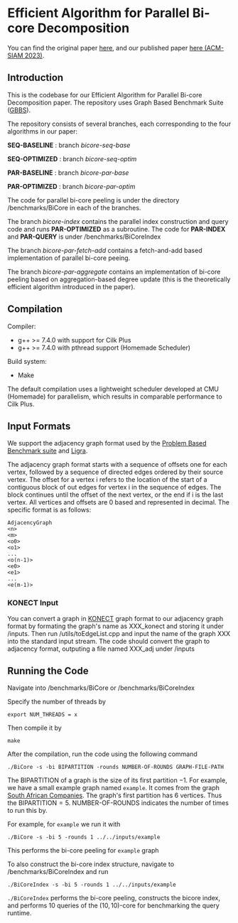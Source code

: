 # Efficient Algorithm for Parallel Bi-core Decomposition

You can find the original paper [here](https://github.com/ClaireBookworm/gbbs/blob/bicore-index/primes-conference-final.pdf), and our published paper [here (ACM-SIAM 2023)](https://epubs.siam.org/doi/abs/10.1137/1.9781611977578.ch2).

Introduction
--------

This is the codebase for our Efficient Algorithm for Parallel Bi-core Decomposition paper. The repository uses Graph Based Benchmark Suite ([GBBS](https://github.com/ParAlg/gbbs)). 

The repository consists of several branches, each corresponding to the four algorithms in our paper:

**SEQ-BASELINE** : branch _bicore-seq-base_

**SEQ-OPTIMIZED** : branch _bicore-seq-optim_

**PAR-BASELINE** : branch _bicore-par-base_

**PAR-OPTIMIZED** : branch _bicore-par-optim_

The code for parallel bi-core peeling is under the directory /benchmarks/BiCore in each of the branches. 

The branch _bicore-index_ contains the parallel index construction and query code and runs **PAR-OPTIMIZED** as a subroutine. The code for **PAR-INDEX** and **PAR-QUERY** is under /benchmarks/BiCoreIndex

The branch _bicore-par-fetch-add_ contains a fetch-and-add based implementation of parallel bi-core peeing.

The branch _bicore-par-aggregate_ contains an implementation of bi-core peeling based on aggregation-based degree update (this is the theoretically efficient algorithm introduced in the paper).

Compilation
--------

Compiler:
* g++ &gt;= 7.4.0 with support for Cilk Plus
* g++ &gt;= 7.4.0 with pthread support (Homemade Scheduler)

Build system:
* Make

The default compilation uses a lightweight scheduler developed at CMU (Homemade)
for parallelism, which results in comparable performance to Cilk Plus. 


Input Formats
-----------
We support the adjacency graph format used by the [Problem Based Benchmark
suite](http://www.cs.cmu.edu/~pbbs/benchmarks/graphIO.html)
and [Ligra](https://github.com/jshun/ligra).

The adjacency graph format starts with a sequence of offsets one for each
vertex, followed by a sequence of directed edges ordered by their source vertex.
The offset for a vertex i refers to the location of the start of a contiguous
block of out edges for vertex i in the sequence of edges. The block continues
until the offset of the next vertex, or the end if i is the last vertex. All
vertices and offsets are 0 based and represented in decimal. The specific format
is as follows:

```
AdjacencyGraph
<n>
<m>
<o0>
<o1>
...
<o(n-1)>
<e0>
<e1>
...
<e(m-1)>
```

### KONECT Input

You can convert a graph in [KONECT](http://konect.cc/) graph format to our adjacency graph format by formating the graph's name as XXX_konect and storing it under /inputs. Then run /utils/toEdgeList.cpp and input the name of the graph XXX into the standard input stream. The code should convert the graph to adjacency format, outputing a file named XXX_adj under /inputs

## Running the Code

Navigate into /benchmarks/BiCore or /benchmarks/BiCoreIndex

Specify the number of threads by 

```
export NUM_THREADS = x
```

Then compile it by

```
make
```

After the compilation, run the code using the following command

```
./BiCore -s -bi BIPARTITION -rounds NUMBER-OF-ROUNDS GRAPH-FILE-PATH
```

The BIPARTITION of a graph is the size of its first partition $- 1$. For example, we have a small example graph named `example`. It comes from the graph [South African Companies](http://konect.cc/networks/brunson_southern-women/). The graph's first partition has 6 vertices. Thus the BIPARTITION$=5$. NUMBER-OF-ROUNDS indicates the number of times to run this by. 

For example, for `example` we run it with

```
./BiCore -s -bi 5 -rounds 1 ../../inputs/example
```

This performs the bi-core peeling for `example` graph

To also construct the bi-core index structure, navigate to /benchmarks/BiCoreIndex and run

```
./BiCoreIndex -s -bi 5 -rounds 1 ../../inputs/example
```

`./BiCoreIndex` performs the bi-core peeling, constructs the bicore index, and performs 10 queries of the $(10,10)$-core for benchmarking the query runtime. 
